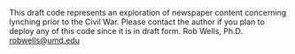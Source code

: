 This draft code represents an exploration of newspaper content concerning lynching prior to the Civil War. Please contact the author if you plan to deploy any of this code since it is in draft form.
Rob Wells, Ph.D.
robwells@umd.edu
